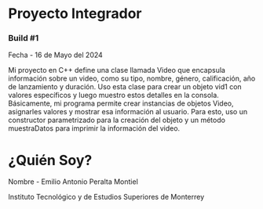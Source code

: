 # Proyecto Integrador

### Build #1

Fecha - 16 de Mayo del 2024

Mi proyecto en C++ define una clase llamada Video que encapsula información sobre un video, como su tipo, nombre, género, calificación, año de lanzamiento y duración. Uso esta clase para crear un objeto vid1 con valores específicos y luego muestro estos detalles en la consola. Básicamente, mi programa permite crear instancias de objetos Video, asignarles valores y mostrar esa información al usuario. Para esto, uso un constructor parametrizado para la creación del objeto y un método muestraDatos para imprimir la información del video.

# ¿Quién Soy?

Nombre - Emilio Antonio Peralta Montiel

Instituto Tecnológico y de Estudios Superiores de Monterrey
